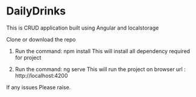 # DailyDrinks
This is CRUD application built using Angular and localstorage

Clone or download the repo

1. Run the command: npm install
This will install all dependency required for project

2. Run the command: ng serve
This will run the project on browser url : http://localhost:4200


If any issues Please raise.
